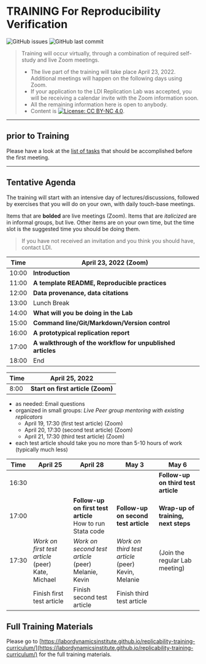 TRAINING For Reproducibility Verification
=========================================


![GitHub issues](https://img.shields.io/github/issues-raw/labordynamicsinstitute/replicability-training.svg?style=flat) ![GitHub last commit](https://img.shields.io/github/last-commit/labordynamicsinstitute/replicability-training.svg?style=flat)

> Training will occur virtually, through a combination of required self-study and live Zoom meetings. 
> - The live part of the training will take place April 23, 2022. Additional meetings will happen on the following days using Zoom.
> - If your application to the LDI Replication Lab was accepted,  you will be receiving a calendar invite with the Zoom information soon. 
> - All the remaining information here is open to anybody. 
> - Content is [![License: CC BY-NC 4.0](https://licensebuttons.net/l/by-nc/4.0/80x15.png)](https://creativecommons.org/licenses/by-nc/4.0/).

---

prior to Training
------

Please have a look at the [list of tasks](https://labordynamicsinstitute.github.io/replicability-training-curriculum/pre-training.html) that should be accomplished before the first meeting. 

---

Tentative Agenda
----------------

The training will start with an intensive day of lectures/discussions, followed by exercises that you will do on your own, with daily touch-base meetings.

Items that are **bolded** are live meetings (Zoom). Items that are *italicized* are in informal groups, but live. Other items are on your own time, but the time slot is the suggested time you should be doing them. 

> If you have not received an invitation and you think you should have, contact LDI.

| Time  |  April 23, 2022     (Zoom)                                       |
|-------|-----------------------------------------------------------|
| 10:00 |  **Introduction**      |
| 11:00 |  **A template README, Reproducible practices**                     |
| 12:00 | **Data provenance, data citations**  |
| 13:00 |  Lunch Break                                               |
| 14:00 |  **What will you be doing in the Lab**                    |
| 15:00 |  **Command line/Git/Markdown/Version control**                    |
| 16:00 |  **A prototypical replication report**                        |
| 17:00 |  **A walkthrough of the workflow for unpublished articles** |
| 18:00 |  End                           |

| Time  |  April 25, 2022                                            |
|-------|-----------------------------------------------------------|
| 8:00 |  **Start on first article (Zoom)**      |



- as needed: Email questions
- organized in small groups: *Live Peer group mentoring with existing replicators*
  - April 19, 17:30 (first test article) (Zoom)
  - April 20, 17:30 (second test article) (Zoom)
  - April 21, 17:30 (third test article) (Zoom)
- each test article should take you no more than 5-10 hours of work (typically much less)


| Time     | April 25                          |  April 28                           | May 3                             | May 6 |
|----------|-------------------------------------|---------------------------------------|----------------------------------------|----------------------------------------|
| 16:30    |                                     |                                       |                                        | **Follow-up on third test article** |
| 17:00    |                                     | **Follow-up on first test article**<br>How to run Stata code   |  **Follow-up on second test article**  | **Wrap-up of training, next steps** | 
| 17:30    | *Work on first test article* (peer)<br>Kate, Michael | *Work on second test article* (peer) <br>Melanie, Kevin |  *Work on third test article* (peer) <br>Kevin, Melanie  | (Join the regular Lab meeting) |
|          | Finish first test article           |  Finish second test article           |  Finish third test article    ||                                   


Full Training Materials
----------------------

Please go to [https://labordynamicsinstitute.github.io/replicability-training-curriculum/](https://labordynamicsinstitute.github.io/replicability-training-curriculum/) for the full training materials.
